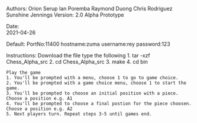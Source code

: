 Authors: 
    Orion Serup
    Ian Poremba
    Raymond Duong
    Chris Rodriguez
    Sunshine Jennings
Version:
    2.0 Alpha Prototype 

Date:   
    2021-04-26
    
Default:
    PortNo:11400 hostname:zuma
    username:rey password:123

Instructions:
    Download the file
    type the following
    1. tar -xzf Chess_Alpha_src
    2. cd Chess_Alpha_src
    3. make
    4. cd bin

    Play the game
    1. You'll be prompted with a menu, choose 1 to go to game choice.
    2. You'll be prompted with a game choice menu, choose 1 to start the game.
    3. You'll be prompted to choose an initial position with a piece. Choose a position e.g. A1
    4. You'll be prompted to choose a final postion for the piece choosen. Choose a position e.g. A2
    5. Next players turn. Repeat steps 3-5 until games end.
